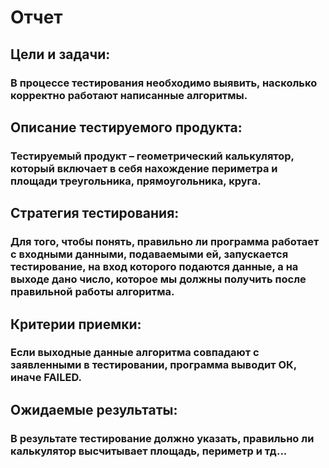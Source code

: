# Отчет
## Цели и задачи:
### В процессе тестирования необходимо выявить, насколько корректно работают написанные алгоритмы.
## Описание тестируемого продукта:
### Тестируемый продукт – геометрический калькулятор, который включает в себя нахождение периметра и площади треугольника, прямоугольника, круга.
## Стратегия тестирования:
### Для того, чтобы понять, правильно ли программа работает с входными данными, подаваемыми ей, запускается тестирование, на вход которого подаются данные, а на выходе дано число, которое мы должны получить после правильной работы алгоритма.
## Критерии приемки: 
### Если выходные данные алгоритма совпадают с заявленными в тестировании, программа выводит ОК, иначе FAILED.
## Ожидаемые результаты: 
### В результате тестирование должно указать, правильно ли калькулятор высчитывает площадь, периметр и тд...
